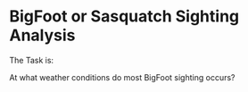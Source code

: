 <h1> BigFoot or Sasquatch Sighting Analysis </h1>
The Task is: 

At what weather conditions do most BigFoot sighting occurs?
